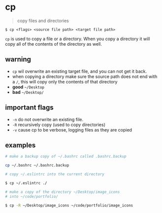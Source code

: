 # cp
> copy files and directories  

`$ cp <flags> <source file path> <target file path>`  

`cp` is used to copy a file or a directory. When you copy a directory it will copy all of the contents of the directory as well.

## warning
* `cp` wil overwrite an existing target file, and you can not get it back.
* when copying a directory make sure the source path does not end with a `/`, this will copy only the contents of that directory
 * **good** `~/Desktop`
 * **bad** `~/Desktop/`


## important flags
* `-n` do not overwrite an existing file.
* `-R` recursively copy (used to copy directories)
* `-v` cause cp to be verbose, logging files as they are copied

## examples
``` sh
# make a backup copy of ~/.bashrc called .bashrc.backup

cp ~/.bashrc ~/.bashrc.backup
```
``` sh
# copy ~/.eslintrc into the current directory

$ cp ~/.eslintrc ./
```

``` sh
# make a copy of the directory ~/Desktop/image_icons
# into ~/code/portfolio/

$ cp -R ~/Desktop/image_icons ~/code/portfolio/image_icons
```
